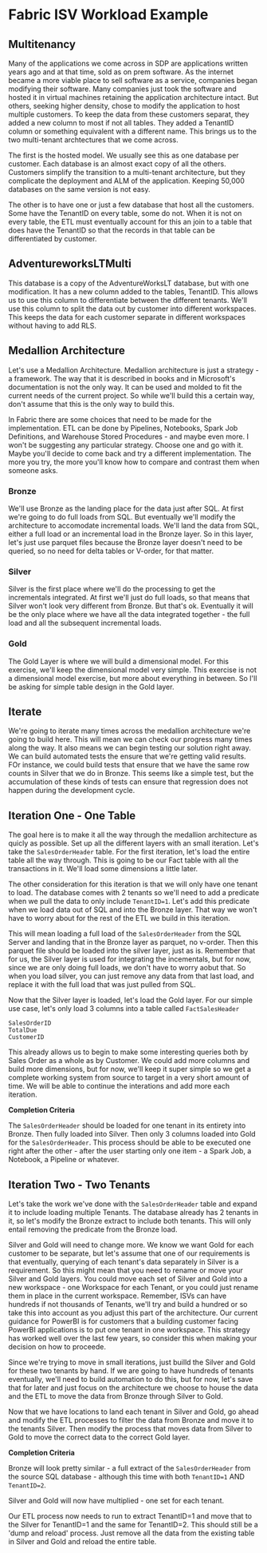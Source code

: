 # Fabric ISV Workload Example

## Multitenancy
Many of the applications we come across in SDP are applications written years ago and at that time, sold as on prem software.  As the internet became a more viable place to sell software as a service, companies began modifying their software.  Many companies just took the software and hosted it in virtual machines retaining the application architecture intact.  But others, seeking higher density, chose to modify the application to host multiple customers.  To keep the data from these customers separat, they added a new column to most if not all tables.  They added a TenantID column or something equivalent with a different name.  This brings us to the two multi-tenant archtectures that we come across.

The first is the hosted model.  We usually see this as one database per customer.  Each database is an almost exact copy of all the others.  Customers simplify the transition to a multi-tenant architecture, but they complicate the deployment and ALM of the application.  Keeping 50,000 databases on the same version is not easy.

The other is to have one or just a few database that host all the customers.  Some have the TenantID on every table, some do not.  When it is not on every table, the ETL must eventually account for this an join to a table that does have the TenantID so that the records in that table can be differentiated by customer.

## AdventureworksLTMulti
This database is a copy of the AdventureWorksLT database, but with one modification.  It has a new column added to the tables, TenantID.  This allows us to use this column to differentiate between the different tenants.  We'll use this column to split the data out by customer into different workspaces.  This keeps the data for each customer separate in different workspaces without having to add RLS.

## Medallion Architecture
Let's use a Medallion Architecture.  Medallion architecture is just a strategy - a framework.  The way that it is described in books and in Microsoft's documentation is not the only way.  It can be used and molded to fit the current needs of the current project.  So while we'll build this a certain way, don't assume that this is the only way to build this.

In Fabric there are some choices that need to be made for the implementation.  ETL can be done by Pipelines, Notebooks, Spark Job Definitions, and Warehouse Stored Procedures - and maybe even more.  I won't be suggesting any particular strategy.  Choose one and go with it.  Maybe you'll decide to come back and try a different implementation.  The more you try, the more you'll know how to compare and contrast them when someone asks.

### Bronze
We'll use Bronze as the landing place for the data just after SQL.  At first we're going to do full loads from SQL.  But eventually we'll modify the architecture to accomodate incremental loads.  We'll land the data from SQL, either a full load or an incremental load in the Bronze layer.  So in this layer, let's just use parquet files because the Bronze layer doesn't need to be queried, so no need for delta tables or V-order, for that matter.

### Silver
Silver is the first place where we'll do the processing to get the incrementals integrated.  At first we'll just do full loads, so that means that Silver won't look very different from Bronze.  But that's ok.  Eventually it will be the only place where we have all the data integrated together - the full load and all the subsequent incremental loads.

### Gold
The Gold Layer is where we will build a dimensional model.  For this exercise, we'll keep the dimensional model very simple.  This exercise is not a dimensional model exercise, but more about everything in between.  So I'll be asking for simple table design in the Gold layer.

## Iterate
We're going to iterate many times across the medallion architecture we're going to build here.  This will mean we can check our progress many times along the way.  It also means we can begin testing our solution right away.  We can build automated tests the ensure that we're getting valid results.  FOr instance, we could build tests that ensure that we have the same row counts in Silver that we do in Bronze.  This seems like a simple test, but the accumulation of these kinds of tests can ensure that regression does not happen during the development cycle.

## Iteration One - One Table
The goal here is to make it all the way through the medallion architecture as quicly as possible.  Set up all the different layers with an small iteration.  Let's take the ```SalesOrderHeader``` table.  For the first iteration, let's load the entire table all the way through.  This is going to be our Fact table with all the transactions in it.  We'll load some dimensions a little later.

The other consideration for this iteration is that we will only have one tenant to load.  The database comes with 2 tenants so we'll need to add a predicate when we pull the data to only include ```TenantID=1```.  Let's add this predicate when we load data out of SQL and into the Bronze layer.  That way we won't have to worry about for the rest of the ETL we build in this iteration.

This will mean loading a full load of the ```SalesOrderHeader``` from the SQL Server and landing that in the Bronze layer as parquet, no v-order.  Then this parquet file should be loaded into the silver layer, just as is.  Remember that for us, the Silver layer is used for integrating the incementals, but for now, since we are only doing full loads, we don't have to worry aobut that.  So when you load silver, you can just remove any data from that last load, and replace it with the full load that was just pulled from SQL.

Now that the Silver layer is loaded, let's load the Gold layer.  For our simple use case, let's only load 3 columns into a table called ```FactSalesHeader```
```
SalesOrderID
TotalDue
CustomerID
```

This already allows us to begin to make some interesting queries both by Sales Order as a whole as by Customer.  We could add more columns and build more dimensions, but for now, we'll keep it super simple so we get a complete working system from source to target in a very short amount of time.  We will be able to continue the interations and add more each iteration.

**Completion Criteria**

The ```SalesOrderHeader``` should be loaded for one tenant in its entirety into Bronze.  Then fully loaded into Silver.  Then only 3 columns loaded into Gold for the ```SalesOrderHeader```.  This process should be able to be executed one right after the other - after the user starting only one item - a Spark Job, a Notebook, a Pipeline or whatever.

## Iteration Two - Two Tenants
Let's take the work we've done with the ```SalesOrderHeader``` table and expand it to include loading multiple Tenants.  The database already has 2 tenants in it, so let's modify the Bronze extract to include both tenants.  This will only entail removing the predicate from the Bronze load.

Silver and Gold will need to change more.  We know we want Gold for each customer to be separate, but let's assume that one of our requirements is that eventually, querying of each tenant's data separately in Silver is a requirement.  So this might mean that you need to rename or move your Silver and Gold layers.  You could move each set of Silver and Gold into a new workspace - one Workspace for each Tenant, or you could just rename them in place in the current workspace.  Remember, ISVs can have hundreds if not thousands of Tenants, we'll try and build a hundred or so take this into account as you adjust this part of the architecture.  Our current guidance for PowerBI is for customers that a building customer facing PowerBI applications is to put one tenant in one workspace.  This strategy has worked well over the last few years, so consider this when making your decision on how to proceede.

Since we're trying to move in small iterations, just builld the Silver and Gold for these two tenants by hand.  If we are going to have hundreds of tenants eventually, we'll need to build automation to do this, but for now, let's save that for later and just focus on the architecture we choose to house the data and the ETL to move the data from Bronze through Silver to Gold.

Now that we have locations to land each tenant in Silver and Gold, go ahead and modify the ETL processes to filter the data from Bronze and move it to the tenants Silver.  Then modify the process that moves data from Silver to Gold to move the correct data to the correct Gold layer.

**Completion Criteria**

Bronze will look pretty similar - a full extract of the ```SalesOrderHeader``` from the source SQL database - although this time with both ```TenantID=1``` AND ```TenantID=2```.

Silver and Gold will now have multiplied - one set for each tenant.

Our ETL process now needs to run to extract TenantID=1 and move that to the Silver for TenantID=1 and the same for TenantID=2.  This should still be a 'dump and reload' process. Just remove all the data from the existing table in Silver and Gold and reload the entire table.
